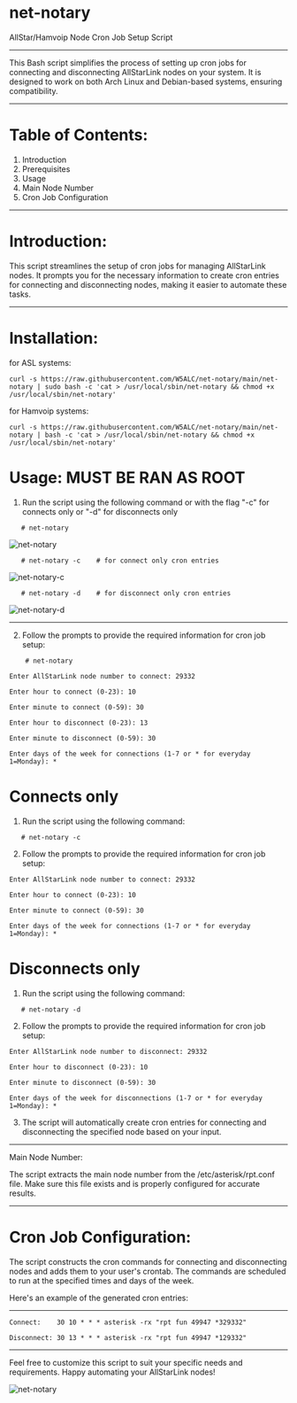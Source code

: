 # net-notary

AllStar/Hamvoip Node Cron Job Setup Script

------------------------------------------

This Bash script simplifies the process of setting up cron jobs for connecting and disconnecting AllStarLink nodes on your system. It is designed to work on both Arch Linux and Debian-based systems, ensuring compatibility.

------------------------------------------

# Table of Contents:

1. Introduction
2. Prerequisites
3. Usage
4. Main Node Number
5. Cron Job Configuration

------------------------------------------

# Introduction:

This script streamlines the setup of cron jobs for managing AllStarLink nodes. It prompts you for the necessary information to create cron entries for connecting and disconnecting nodes, making it easier to automate these tasks.

------------------------------------------

# Installation:
for ASL systems:

```
curl -s https://raw.githubusercontent.com/W5ALC/net-notary/main/net-notary | sudo bash -c 'cat > /usr/local/sbin/net-notary && chmod +x /usr/local/sbin/net-notary'
```

for Hamvoip systems:

```
curl -s https://raw.githubusercontent.com/W5ALC/net-notary/main/net-notary | bash -c 'cat > /usr/local/sbin/net-notary && chmod +x /usr/local/sbin/net-notary'
```


# Usage:  MUST BE RAN AS ROOT

1. Run the script using the following command or with the flag "-c" for connects only or "-d" for disconnects only
```
   # net-notary
```
![net-notary](https://github.com/W5ALC/ARES/blob/main/net-notary.png)

```
   # net-notary -c    # for connect only cron entries
```
![net-notary-c](https://github.com/W5ALC/ARES/blob/main/net-notary-c.png)

```
   # net-notary -d    # for disconnect only cron entries
```
![net-notary-d](https://github.com/W5ALC/ARES/blob/main/net-notary-d.png)

------------------------------------------

2. Follow the prompts to provide the required information for cron job setup:
```
    # net-notary
```
```
Enter AllStarLink node number to connect: 29332

Enter hour to connect (0-23): 10

Enter minute to connect (0-59): 30

Enter hour to disconnect (0-23): 13

Enter minute to disconnect (0-59): 30

Enter days of the week for connections (1-7 or * for everyday 1=Monday): *
```

# Connects only

1. Run the script using the following command:
```
   # net-notary -c
```

2. Follow the prompts to provide the required information for cron job setup:
```
Enter AllStarLink node number to connect: 29332

Enter hour to connect (0-23): 10

Enter minute to connect (0-59): 30

Enter days of the week for connections (1-7 or * for everyday 1=Monday): *
```

# Disconnects only

1. Run the script using the following command:
```
   # net-notary -d
```

2. Follow the prompts to provide the required information for cron job setup:
```
Enter AllStarLink node number to disconnect: 29332

Enter hour to disconnect (0-23): 10

Enter minute to disconnect (0-59): 30

Enter days of the week for disconnections (1-7 or * for everyday 1=Monday): *
```



3. The script will automatically create cron entries for connecting and disconnecting the specified node based on your input.

------------------------------------------

Main Node Number:

The script extracts the main node number from the /etc/asterisk/rpt.conf file. Make sure this file exists and is properly configured for accurate results.

------------------------------------------

# Cron Job Configuration:

The script constructs the cron commands for connecting and disconnecting nodes and adds them to your user's crontab. The commands are scheduled to run at the specified times and days of the week.

Here's an example of the generated cron entries:

------------------------------------------

```
Connect:    30 10 * * * asterisk -rx "rpt fun 49947 *329332"

Disconnect: 30 13 * * * asterisk -rx "rpt fun 49947 *129332"
```
------------------------------------------

Feel free to customize this script to suit your specific needs and requirements. Happy automating your AllStarLink nodes!

![net-notary](https://github.com/W5ALC/ARES/blob/main/net-notary-new.gif?raw=true)
